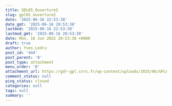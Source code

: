 ```yaml
---
title: SDL65_Ouverture2
slug: gpl65_ouverture2
date: '2025-06-16 22:53:38'
date_gmt: '2025-06-16 20:53:38'
lastmod: '2025-06-16 22:53:38'
lastmod_gmt: '2025-06-16 20:53:38'
date: Mon, 16 Jun 2025 20:53:38 +0000
draft: true
author: Yves.Ledru
post_id: '444'
post_parent: '0'
post_type: attachment
menu_order: '0'
attachment_url: https://gdr-gpl.cnrs.fr/wp-content/uploads/2025/06/GPL65_Ouverture2.jpg
comment_status: null
ping_status: closed
categories: null
tags: null
summary: ''
---
```



